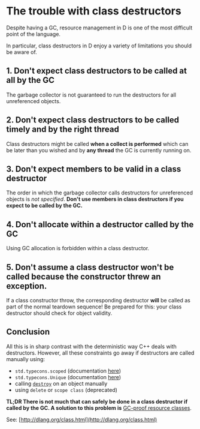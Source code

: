 The trouble with class destructors
==================================

Despite having a GC, resource management in D is one of the most difficult point of the language.

In particular, class destructors in D enjoy a variety of limitations you should be aware of.

## 1. Don't expect class destructors to be called at all by the GC

The garbage collector is not guaranteed to run the destructors for all unreferenced objects.

## 2. Don't expect class destructors to be called timely and by the right thread

Class destructors might be called **when a collect is performed** which can be later than you wished and by **any thread** the GC is currently running on.

## 3. Don't expect members to be valid in a class destructor

The order in which the garbage collector calls destructors for unreferenced objects is _not specified_. **Don't use members in class destructors if you expect to be called by the GC.**

## 4. Don't allocate within a destructor called by the GC

Using GC allocation is forbidden within a class destructor.

## 5. Don't assume a class destructor won't be called because the constructor threw an exception.

If a class constructor throw, the corresponding destructor **will** be called as part of the normal teardown sequence! Be prepared for this: your class destructor should check for object validity.


## Conclusion

All this is in sharp contrast with the deterministic way C++ deals with destructors. However, all these constraints go away if destructors are called manually using:
- `std.typecons.scoped` (documentation [here](http://dlang.org/phobos/std_typecons.html#.scoped))
- `std.typecons.Unique` (documentation [here](http://dlang.org/phobos/std_typecons.html#.Unique))
- calling [`destroy`](http://dlang.org/phobos/object.html#.destroy) on an object manually
- using `delete` or `scope class` (deprecated)


**TL;DR There is not much that can safely be done in a class destructor if called by the GC. A solution to this problem is** [GC-proof resource classes](#GC-proof-resource-class).

See: [http://dlang.org/class.html](http://dlang.org/class.html)
